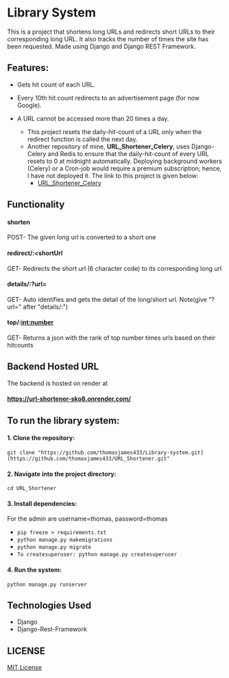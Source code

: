 # Library System

This is a project that shortens long URLs and redirects short URLs to their corresponding long URL. It also tracks the number of times the site has been requested. Made using Django and Django REST Framework.

## Features:

- Gets hit count of each URL.
- Every 10th hit count redirects to an advertisement page (for now Google).
- A URL cannot be accessed more than 20 times a day.  

  - This project resets the daily-hit-count of a URL only when the redirect function is called the next day.  
  - Another repository of mine, **URL_Shortener_Celery**, uses Django-Celery and Redis to ensure that the daily-hit-count of every URL resets to 0 at midnight automatically. Deploying background workers (Celery) or a Cron-job would require a premium subscription; hence, I have not deployed it. The link to this project is given below:  
    - [URL_Shortener_Celery](https://github.com/thomasjames433/URL_Shortener_Celery)


## Functionality

#### shorten
 POST- The given long url is converted to a short one

#### redirect/:<shortUrl
  GET- Redirects the short url (6 character code) to its corresponding long url

#### details/:?url= <enter the url>
  GET- Auto identifies and gets the detail of the long/short url. Note(give "?url=" after "details/:")

#### top/:<int:number>
  GET- Returns a json with the rank of top number times urls based on their hitcounts


## Backend Hosted URL
The backend is hosted on render at 
#### https://url-shortener-sko8.onrender.com/


## To run the library system:

#### 1. Clone the repository:
   `git clone "https://github.com/thomasjames433/Library-system.git](https://github.com/thomasjames433/URL_Shortener.git"`
#### 2. Navigate into the project directory:
   `cd URL_Shortener`
#### 3. Install dependencies:
For the admin are username=thomas, password=thomas
   - `pip freeze > requirements.txt`
   - `python manage.py makemigrations`
   - `python manage.py migrate`  
   - `To createsuperuser: python manage.py createsuperuser`
#### 4. Run the system:
   `python manage.py runserver`

## Technologies Used
- Django
- Django-Rest-Framework


## LICENSE
[MIT License](LICENSE)
